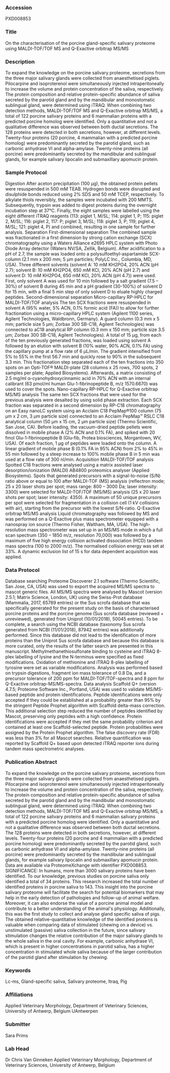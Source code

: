 ### Accession
PXD008853

### Title
On the characterisation of the porcine gland-specific salivary proteome using MALDI-TOF/TOF MS and Q-Exactive orbitrap MS/MS

### Description
To expand the knowledge on the porcine salivary proteome, secretions from the three major salivary glands were collected from anaesthetised piglets. Pilocarpine and isoproterenol were simultaneously injected intraperitoneally to increase the volume and protein concentration of the saliva, respectively. The protein composition and relative protein-specific abundance of saliva secreted by the parotid gland and by the mandibular and monostomatic sublingual gland, were determined using iTRAQ. When combining two detection methods, MALDI-TOF/TOF MS and Q-Exactive orbitrap MS/MS, a total of 122 porcine salivary proteins and 6 mammalian proteins with a predicted porcine homolog were identified. Only a quantitative and not a qualitative difference was observed between both ductal secretions. The 128 proteins were detected in both secretions, however, at different levels. Twenty-four proteins (20 porcine, 4 mammalian with a predicted porcine homolog) were predominantly secreted by the parotid gland, such as carbonic anhydrase VI and alpha-amylase. Twenty-nine proteins (all porcine) were predominantly secreted by the mandibular and sublingual glands, for example salivary lipocalin and submaxillary apomucin protein.

### Sample Protocol
Digestion After aceton precipitation (100 µg), the obtained protein pellets were resuspended in 500 mM TEAB. Hydrogen bonds were disrupted and disulphide bonds reduced using 2% SDS and 50 mM TCEP, respectively. To alkylate thiols reversibly, the samples were incubated with 200 MMTS. Subsequently, trypsin was added to digest proteins during the overnight incubation step at 37°C. Finally, the eight samples were labelled using the eight different iTRAQ reagents (113: piglet 1, M/SL; 114: piglet 1, P; 115: piglet 2, M/SL; 116: piglet 2, 117: P; piglet 3, M/SL; 118: piglet 3, P; 119; piglet 4, M/SL; 121: piglet 4, P) and combined, resulting in one sample for further analysis.  Separation First-dimensional separation The combined sample was fractionated in a first dimension by strong cation exchange (SCX) chromatography using a Waters Alliance e2695 HPLC system with Photo Diode Array detector (Waters NV/SA, Zellik, Belgium). After acidification to a pH of 2.7, the sample was loaded onto a polysulfoethyl-aspartamide SCX-column (2.1 mm x 200 mm; 5 µm particles; PolyLC Inc., Columbia, MD, USA). Three different solvents (solvent A: 10 mM KH2PO4, 20% ACN (pH 2.7); solvent B: 10 mM KH2PO4, 650 mM KCl, 20% ACN (pH 2.7) and solvent D: 10 mM KH2PO4, 650 mM KCl, 20% ACN (pH 4.7)) were used. First, only solvent A was used for 10 min followed by a salt gradient (7.5 – 30%) of solvent B during 45 min and a pH gradient (30-100%) of solvent D for 15 min, with a final 5 min step of only solvent D to eluate highly charged peptides.  Second-dimensional separation  Micro-capillary RP-HPLC for MALDI-TOF/TOF analysis The ten SCX fractions were resuspended in solvent A (95% water, 5% ACN, 0.1% formic acid (FA)) to allow for further fractionation using a micro-capillary HPLC system (Agilent 1100 series, Agilent Technologies, Waldbronn, Germany). A guard column (0.3 mm x 5 mm; particle size 5 µm; Zorbax 300 SB-C18, Agilent Technologies) was connected to aC18 analytical RP column (0.3 mm x 150 mm; particle size 3.5 µm; Zorbax 300 SB-C18, Agilent Technologies). A total of 15 µg, from each of the ten previously generated fractions, was loaded using solvent A followed by an elution with solvent B (10% water, 90% ACN, 0.1% FA) using the capillary pump at a flow rate of 6 µL/min. The gradient intensified from 5% to 55% in the first 56.7 min and quickly rose to 90% in the subsequent 3.3 min. This fractionation step separated each of the ten fractions into 350 spots on an Opti-TOF® MALDI-plate (28 columns x 25 rows, 700 spots, 2 samples per plate; Applied Biosystems). Afterwards, a matrix consisting of 2.5 mg/ml α-cyanohydroxycinnamic acid in 70% ACN with an internal calibrant (63 pmol/ml human Glu-1-fibrinopeptide B, m/z 1570.6670) was used to cover the spots.   Nano-capillary RP-HPLC for Q-Exactive orbitrap MS/MS analysis The same ten SCX fractions that were used for the previous analysis were desalted by using solid phase extraction. Each SCX fraction was separated in a second dimension by RP-C18 chromatography on an Easy nanoLC system using an Acclaim C18 PepMap®100 column (75 µm x 2 cm, 3 µm particle size) connected to an Acclaim PepMap™ RSLC C18 analytical column (50 µm x 15 cm, 2 µm particle size) (Thermo Scientific, San Jose, CA). Before loading, the vacuum-dried peptide pellets were dissolved in mobile phase A (2% ACN and 0.1% FA), and spiked with 20 fmol Glu-1-fibrinopeptide B (Glu-fib, Protea biosciences, Morgantown, WV, USA). Of each fraction, 1 µg of peptides were loaded onto the column. A linear gradient of mobile phase B (0.1% FA in 95% ACN) from 2% to 45% in 55 min followed by a steep increase to 100% mobile phase B in 5 min was used at a flow rate of 300 nl/min.  Acquisition MALDI-TOF/TOF analysis Spotted C18 fractions were analysed using a matrix assisted laser desorption/ionization (MALDI) AB4800 proteomics analyser (Applied Biosystems). Spots that generated precursors with a signal-to-noise (S/N) ratio above or equal to 100 after MALDI-TOF (MS) analysis (reflectron mode; 25 x 20 laser shots per spot; mass range: 800 – 3000 Da; laser intensity: 3300) were selected for MALDI-TOF/TOF (MS/MS) analysis (25 x 20 laser shots per spot; laser intensity: 4350). A maximum of 50 unique precursors per spot were selected for fragmentation in a collision cell (1 kV collisions with air), starting from the precursor with the lowest S/N-ratio.  Q-Exactive orbitrap MS/MS analysis Liquid chromatography was followed by MS and was performed on a Q-Exactive plus mass spectrometer equipped with a nanospray ion source (Thermo Fisher, Waltham, MA, USA). The high-resolution mass spectrometer was set up in an MS/MS mode in which a full scan spectrum (350 – 1850 m/z, resolution 70,000) was followed by a maximum of five high energy collision activated dissociation (HCD) tandem mass spectra (100 to 2000 m/z). The normalised collision energy was set at 33%. A dynamic exclusion list of 15 s for data dependent acquisition was applied.

### Data Protocol
Database searching  Proteome Discoverer 2.1 software (Thermo Scientific, San Jose, CA, USA) was used to export the acquired MS/MS spectra to mascot generic files. All MS/MS spectra were analysed by Mascot (version 2.5.1; Matrix Science, London, UK) using the Swiss-Prot database (Mammalia, 2017, 65789 entries) or the Sus scrofa database that was specifically generated for the present study on the basis of characterised porcine proteins and the porcine genome (Sus scrofa database (reviewed + unreviewed), generated from Uniprot (10/01/2018), 50045 entries). To be complete, a search using the NCBI database (taxonomy Sus scrofa generated from NCBI (11/01/2018), 87942 entries) was additionally performed. Since this database did not lead to the identification of more proteins than the Uniprot Sus scrofa database and because this database is more curated, only the results of the latter search are presented in this manuscript. Methylmethanethiosulfonate binding to cysteine and iTRAQ 8-plex labelling of lysine and the N-terminus were specified as fixed modifications. Oxidation of methionine and iTRAQ 8-plex labelling of tyrosine were set as variable modifications. Analysis was performed based on trypsin digestions, fragment ion mass tolerance of 0.8 Da, and a precursor tolerance of 200 ppm for MALDI-TOF/TOF-spectra and 8 ppm for Q-Exactive orbitrap-MS/MS-spectra.  Data analysis Scaffold Q+ (version 4.7.5; Proteome Software Inc., Portland, USA) was used to validate MS/MS-based peptide and protein identifications. Peptide identifications were only accepted if they could be established at a probability greater than 95% by the stringent Peptide Prophet algorithm with Scaffold delta-mass correction. This additional selection step reduced the number of peptides identified by Mascot, preserving only peptides with a high confidence. Protein identifications were accepted if they met the same probability criterion and contained at least one Scaffold-selected peptide. Protein probabilities were assigned by the Protein Prophet algorithm. The false discovery rate (FDR) was less than 3% for all Mascot searches. Relative quantification was reported by Scaffold Q+ based upon detected iTRAQ reporter ions during tandem mass spectrometric analyses.

### Publication Abstract
To expand the knowledge on the porcine salivary proteome, secretions from the three major salivary glands were collected from anaesthetised piglets. Pilocarpine and isoproterenol were simultaneously injected intraperitoneally to increase the volume and protein concentration of the saliva, respectively. The protein composition and relative protein-specific abundance of saliva secreted by the parotid gland and by the mandibular and monostomatic sublingual gland, were determined using iTRAQ. When combining two detection methods, MALDI-TOF/TOF MS and Q-Exactive orbitrap MS/MS, a total of 122 porcine salivary proteins and 6 mammalian salivary proteins with a predicted porcine homolog were identified. Only a quantitative and not a qualitative difference was observed between both ductal secretions. The 128 proteins were detected in both secretions, however, at different levels. Twenty-four proteins (20 porcine and 4 mammalian with a predicted porcine homolog) were predominantly secreted by the parotid gland, such as carbonic anhydrase VI and alpha-amylase. Twenty-nine proteins (all porcine) were predominantly secreted by the mandibular and sublingual glands, for example salivary lipocalin and submaxillary apomucin protein. Data are available via ProteomeXchange with identifier PXD008853. SIGNIFICANCE: In humans, more than 3000 salivary proteins have been identified. To our knowledge, previous studies on porcine saliva only identified a total of 34 proteins. This research increased the total number of identified proteins in porcine saliva to 143. This insight into the porcine salivary proteome will facilitate the search for potential biomarkers that may help in the early detection of pathologies and follow-up of animal welfare. Moreover, it can also endorse the value of a porcine animal model and contribute to a better understanding of the animal's physiology. Additionally, this was the first study to collect and analyse gland specific saliva of pigs. The obtained relative-quantitative knowledge of the identified proteins is valuable when comparing data of stimulated (chewing on a device) vs. unstimulated (passive) saliva collection in the future, since salivary stimulation changes the relative contribution of the major salivary glands to the whole saliva in the oral cavity. For example, carbonic anhydrase VI, which is present in higher concentrations in parotid saliva, has a higher concentration in stimulated whole saliva because of the larger contribution of the parotid gland after stimulation by chewing.

### Keywords
Lc-ms, Gland-specific saliva, Salivary proteome, Itraq, Pig

### Affiliations
Applied Veterinary Morphology, Department of Veterinary Sciences, University of Antwerp, Belgium
UAntwerpen

### Submitter
Sara Prims

### Lab Head
Dr Chris Van Ginneken
Applied Veterinary Morphology, Department of Veterinary Sciences, University of Antwerp, Belgium


